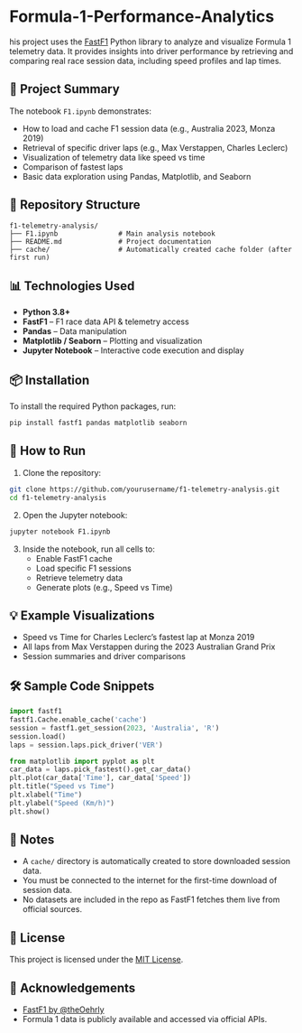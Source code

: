 # Formula-1-Performance-Analytics
his project uses the [FastF1](https://theoehrly.github.io/Fast-F1/) Python library to analyze and visualize Formula 1 telemetry data. It provides insights into driver performance by retrieving and comparing real race session data, including speed profiles and lap times.

## 📘 Project Summary

The notebook `F1.ipynb` demonstrates:

- How to load and cache F1 session data (e.g., Australia 2023, Monza 2019)
- Retrieval of specific driver laps (e.g., Max Verstappen, Charles Leclerc)
- Visualization of telemetry data like speed vs time
- Comparison of fastest laps
- Basic data exploration using Pandas, Matplotlib, and Seaborn

## 📂 Repository Structure

```
f1-telemetry-analysis/
├── F1.ipynb               # Main analysis notebook
├── README.md              # Project documentation
├── cache/                 # Automatically created cache folder (after first run)
```

## 📊 Technologies Used

- **Python 3.8+**
- **FastF1** – F1 race data API & telemetry access
- **Pandas** – Data manipulation
- **Matplotlib / Seaborn** – Plotting and visualization
- **Jupyter Notebook** – Interactive code execution and display

## 📦 Installation

To install the required Python packages, run:

```bash
pip install fastf1 pandas matplotlib seaborn
```

## 🚀 How to Run

1. Clone the repository:

```bash
git clone https://github.com/yourusername/f1-telemetry-analysis.git
cd f1-telemetry-analysis
```

2. Open the Jupyter notebook:

```bash
jupyter notebook F1.ipynb
```

3. Inside the notebook, run all cells to:
   - Enable FastF1 cache
   - Load specific F1 sessions
   - Retrieve telemetry data
   - Generate plots (e.g., Speed vs Time)

## 💡 Example Visualizations

- Speed vs Time for Charles Leclerc’s fastest lap at Monza 2019
- All laps from Max Verstappen during the 2023 Australian Grand Prix
- Session summaries and driver comparisons

## 🛠 Sample Code Snippets

```python
import fastf1
fastf1.Cache.enable_cache('cache')
session = fastf1.get_session(2023, 'Australia', 'R')
session.load()
laps = session.laps.pick_driver('VER')
```

```python
from matplotlib import pyplot as plt
car_data = laps.pick_fastest().get_car_data()
plt.plot(car_data['Time'], car_data['Speed'])
plt.title("Speed vs Time")
plt.xlabel("Time")
plt.ylabel("Speed (Km/h)")
plt.show()
```

## 📁 Notes

- A `cache/` directory is automatically created to store downloaded session data.
- You must be connected to the internet for the first-time download of session data.
- No datasets are included in the repo as FastF1 fetches them live from official sources.

## 📝 License

This project is licensed under the [MIT License](LICENSE).

## 🙏 Acknowledgements

- [FastF1 by @theOehrly](https://github.com/theOehrly/Fast-F1)
- Formula 1 data is publicly available and accessed via official APIs.
